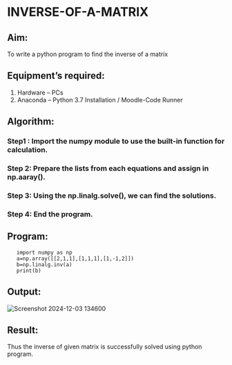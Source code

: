 # INVERSE-OF-A-MATRIX
## Aim:
To write a python program to find the inverse of a matrix
## Equipment’s required:
1. 	Hardware – PCs
2. 	Anaconda – Python 3.7 Installation / Moodle-Code Runner
## Algorithm:
### Step1 : Import the numpy module to use the built-in function for calculation.
### Step 2: Prepare the lists from each equations and assign in np.aaray().
### Step 3: Using the np.linalg.solve(), we can find the solutions.
### Step 4: End the program.

## Program:
       import numpy as np       
       a=np.array([[2,1,1],[1,1,1],[1,-1,2]])
       b=np.linalg.inv(a)
       print(b)
## Output:
![Screenshot 2024-12-03 134600](https://github.com/user-attachments/assets/b24980dd-4ba8-4edf-afb8-8b20df70e5b8)

## Result:
Thus the inverse of given matrix is successfully solved using python program.

